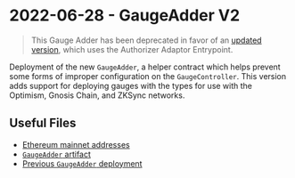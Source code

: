 # 2022-06-28 - GaugeAdder V2

> This Gauge Adder has been deprecated in favor of an [updated version](../../20221111-gauge-adder-v3), which uses the Authorizer Adaptor Entrypoint.

Deployment of the new `GaugeAdder`, a helper contract which helps prevent some forms of improper configuration on the `GaugeController`. This version adds support for deploying gauges with the types for use with the Optimism, Gnosis Chain, and ZKSync networks.

## Useful Files

- [Ethereum mainnet addresses](./output/mainnet.json)
- [`GaugeAdder` artifact](./artifact/GaugeAdder.json)
- [Previous `GaugeAdder` deployment](../20220325-gauge-adder/)

